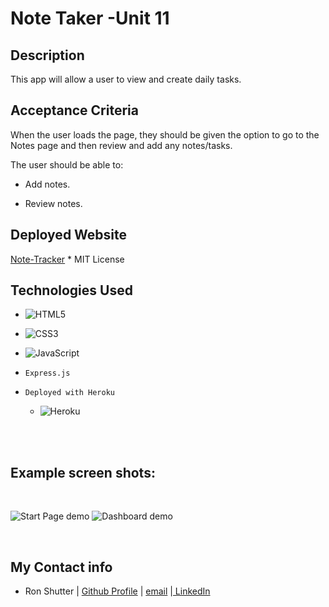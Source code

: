# Note Taker -Unit 11


## Description

This app will allow a user to view and create daily tasks. 



## Acceptance Criteria

When the user loads the page, they should be given the option to go to the Notes page and then review and add any notes/tasks.

The user should be able to:

  * Add notes.

  * Review notes.


## Deployed Website

[Note-Tracker](https://young-beyond-94120.herokuapp.com/) * MIT License



## Technologies Used

* ![HTML5](https://img.shields.io/badge/html5-%23E34F26.svg?style=for-the-badge&logo=html5&logoColor=white)


* ![CSS3](https://img.shields.io/badge/css3-%231572B6.svg?style=for-the-badge&logo=css3&logoColor=white)


* ![JavaScript](https://img.shields.io/badge/javascript-%23323330.svg?style=for-the-badge&logo=javascript&logoColor=%23F7DF1E)

* `Express.js` 

* `Deployed with Heroku` 

  * ![Heroku](https://img.shields.io/badge/heroku-%23430098.svg?style=for-the-badge&logo=heroku&logoColor=white)
<br>
<br>

 ## Example screen shots:
<br>
<p>
<img src="Workout-Start.JPG" alt="Start Page demo">


<img src="Workout-Dashboard.JPG" alt="Dashboard demo">


</p>

<br>

## My Contact info
- Ron Shutter | [ Github Profile](https://github.com/Proton-8) | <a href="mailto:ronashutter@gmail.com"> email</a> |<a href="https://www.linkedin.com/in/ron-shutter-95613211/"> LinkedIn</a><br>
    </p>

